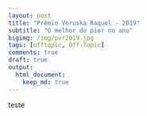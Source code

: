 ```yaml
---
layout: post
title: "Prêmio Veruska Raquel - 2019"
subtitle: "O melhor do pior no ano"
bigimg: /img/pvr2019.jpg
tags: [offtopic, Off-Topic]
comments: true
draft: true
output:
  html_document:
    keep_md: true
---
```


teste